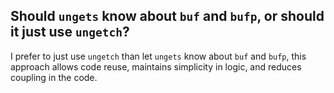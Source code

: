 ## Should `ungets` know about `buf` and `bufp`, or should it just use `ungetch`?

I prefer to just use `ungetch` than let `ungets` know about `buf` and `bufp`, this approach allows code reuse, maintains simplicity in logic, and reduces coupling in the code.